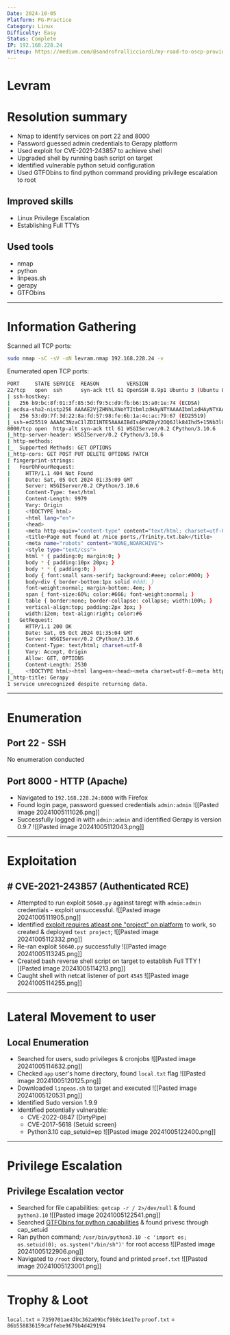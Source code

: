 ```yaml
---
Date: 2024-10-05
Platform: PG-Practice
Category: Linux
Difficulty: Easy
Status: Complete
IP: 192.168.228.24
Writeup: https://medium.com/@sandrofrallicciardi/my-road-to-oscp-proving-grounds-practice-warm-up-levram-7324d5590c6b
---
```

# Levram


# Resolution summary
- Nmap to identify services on port 22 and 8000
- Password guessed admin credentials to Gerapy platform
- Used exploit for CVE-2021-243857 to achieve shell
- Upgraded shell by running bash script on target
- Identified vulnerable python setuid configuration
- Used GTFObins to find python command providing privilege escalation to root
## Improved skills
- Linux Privilege Escalation
- Establishing Full TTYs
## Used tools
- nmap
- python
- linpeas.sh
- gerapy
- GTFObins

---

# Information Gathering
Scanned all TCP ports:
```bash
sudo nmap -sC -sV -oN levram.nmap 192.168.228.24 -v
```

Enumerated open TCP ports:
```bash
PORT     STATE SERVICE  REASON         VERSION
22/tcp   open  ssh      syn-ack ttl 61 OpenSSH 8.9p1 Ubuntu 3 (Ubuntu Linux; protocol 2.0)
| ssh-hostkey: 
|   256 b9:bc:8f:01:3f:85:5d:f9:5c:d9:fb:b6:15:a0:1e:74 (ECDSA)
| ecdsa-sha2-nistp256 AAAAE2VjZHNhLXNoYTItbmlzdHAyNTYAAAAIbmlzdHAyNTYAAABBBBYESg2KmNLhFh1KJaN2UFCVAEv6MWr58pqp2fIpCSBEK2wDJ5ap2XVBVGLk9Po4eKBbqTo96yttfVUvXWXoN3M=
|   256 53:d9:7f:3d:22:8a:fd:57:98:fe:6b:1a:4c:ac:79:67 (ED25519)
|_ssh-ed25519 AAAAC3NzaC1lZDI1NTE5AAAAIBdIs4PWZ8yY2OQ6Jlk84Ihd5+15Nb3l0qvpf1ls3wfa
8000/tcp open  http-alt syn-ack ttl 61 WSGIServer/0.2 CPython/3.10.6
|_http-server-header: WSGIServer/0.2 CPython/3.10.6
| http-methods: 
|_  Supported Methods: GET OPTIONS
|_http-cors: GET POST PUT DELETE OPTIONS PATCH
| fingerprint-strings: 
|   FourOhFourRequest: 
|     HTTP/1.1 404 Not Found
|     Date: Sat, 05 Oct 2024 01:35:09 GMT
|     Server: WSGIServer/0.2 CPython/3.10.6
|     Content-Type: text/html
|     Content-Length: 9979
|     Vary: Origin
|     <!DOCTYPE html>
|     <html lang="en">
|     <head>
|     <meta http-equiv="content-type" content="text/html; charset=utf-8">
|     <title>Page not found at /nice ports,/Trinity.txt.bak</title>
|     <meta name="robots" content="NONE,NOARCHIVE">
|     <style type="text/css">
|     html * { padding:0; margin:0; }
|     body * { padding:10px 20px; }
|     body * * { padding:0; }
|     body { font:small sans-serif; background:#eee; color:#000; }
|     body>div { border-bottom:1px solid #ddd; }
|     font-weight:normal; margin-bottom:.4em; }
|     span { font-size:60%; color:#666; font-weight:normal; }
|     table { border:none; border-collapse: collapse; width:100%; }
|     vertical-align:top; padding:2px 3px; }
|     width:12em; text-align:right; color:#6
|   GetRequest: 
|     HTTP/1.1 200 OK
|     Date: Sat, 05 Oct 2024 01:35:04 GMT
|     Server: WSGIServer/0.2 CPython/3.10.6
|     Content-Type: text/html; charset=utf-8
|     Vary: Accept, Origin
|     Allow: GET, OPTIONS
|     Content-Length: 2530
|_    <!DOCTYPE html><html lang=en><head><meta charset=utf-8><meta http-equiv=X-UA-Compatible content="IE=edge"><meta name=viewport content="width=device-width,initial-scale=1"><link rel=icon href=/favicon.ico><title>Gerapy</title><link href=/static/css/chunk-10b2edc2.79f68610.css rel=prefetch><link href=/static/css/chunk-12e7e66d.8f856d8c.css rel=prefetch><link href=/static/css/chunk-39423506.2eb0fec8.css rel=prefetch><link href=/static/css/chunk-3a6102b3.0fe5e5eb.css rel=prefetch><link href=/static/css/chunk-4a7237a2.19df386b.css rel=prefetch><link href=/static/css/chunk-531d1845.b0b0d9e4.css rel=prefetch><link href=/static/css/chunk-582dc9b0.d60b5161.css rel=prefetch><link href=/static/css/chun
|_http-title: Gerapy
1 service unrecognized despite returning data.
```

---
# Enumeration
## Port 22 - SSH 
No enumeration conducted
## Port 8000 - HTTP (Apache)
- Navigated to `192.168.228.24:8000` with Firefox
- Found login page, password guessed credentials `admin:admin`
![[Pasted image 20241005111026.png]]
- Successfully logged in with `admin:admin` and identified Gerapy is version 0.9.7
![[Pasted image 20241005112043.png]]
---
# Exploitation
## # CVE-2021-243857 (Authenticated RCE)
- Attempted to run exploit `50640.py` against taregt with `admin:admin` credentials - exploit unsuccessful.
![[Pasted image 20241005111905.png]]
- Identified [exploit requires atleast one "project" on platform](https://github.com/LongWayHomie/CVE-2021-43857) to work, so created & deployed `test project`;
![[Pasted image 20241005112332.png]]
- Re-ran exploit `50640.py` successfully
![[Pasted image 20241005113245.png]]
- Created bash reverse shell script on target to establish Full TTY
![[Pasted image 20241005114213.png]]
- Caught shell with netcat listener of port `4545`
![[Pasted image 20241005114255.png]]
---
# Lateral Movement to user
## Local Enumeration
- Searched for users, sudo privileges & cronjobs
![[Pasted image 20241005114632.png]]
- Checked `app` user's home directory, found `local.txt` flag
![[Pasted image 20241005120125.png]]
- Downloaded `linpeas.sh` to target and executed
![[Pasted image 20241005120531.png]]
- Identified Sudo version 1.9.9
- Identified potentially vulnerable:
	- CVE-2022-0847 (DirtyPipe)
	- CVE-2017-5618 (Setuid screen)
	- Python3.10 cap_setuid=ep
	  ![[Pasted image 20241005122400.png]]
---
# Privilege Escalation
## Privilege Escalation vector
- Searched for file capabilities: `getcap -r / 2>/dev/null` & found `python3.10`
![[Pasted image 20241005122541.png]]
- Searched [GTFObins for python capabilities](https://gtfobins.github.io/gtfobins/python/) & found privesc through cap_setuid
- Ran python command; `/usr/bin/python3.10 -c 'import os; os.setuid(0); os.system("/bin/sh")'` for root access
![[Pasted image 20241005122906.png]]
- Navigated to `/root` directory, found and printed `proof.txt`
![[Pasted image 20241005123001.png]]
---
# Trophy & Loot
`local.txt` = `7359701ae43bc362a09bcf9b8c14e17e`
`proof.txt` = `86b558836159caffebe9679b4d429194`